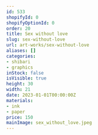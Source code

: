 ```yaml
---
id: 533
shopifyId: 0
shopifyOptionId: 0
order: 20
title: Sex without love
slug: sex-without-love
url: art-works/sex-without-love
aliases: []
categories:
- shibari
- graphics
inStock: false
isVisible: true
height: 30
width: 21
date: 2023-01-01T00:00:00Z
materials:
- ink
- paper
price: 150
mainImage: sex_without_love.jpeg
---
```

